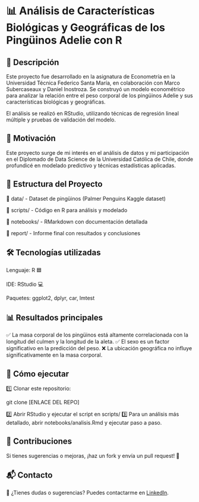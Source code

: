 # 📊 Análisis de Características Biológicas y Geográficas de los Pingüinos Adelie con R



## 📌 Descripción

Este proyecto fue desarrollado en la asignatura de Econometría en la Universidad Técnica Federico Santa María, en colaboración con Marco Subercaseaux y Daniel Inostroza. Se construyó un modelo econométrico para analizar la relación entre el peso corporal de los pingüinos Adelie y sus características biológicas y geográficas.

El análisis se realizó en RStudio, utilizando técnicas de regresión lineal múltiple y pruebas de validación del modelo.

## 🎯 Motivación

Este proyecto surge de mi interés en el análisis de datos y mi participación en el Diplomado de Data Science de la Universidad Católica de Chile, donde profundicé en modelado predictivo y técnicas estadísticas aplicadas.

## 📂 Estructura del Proyecto

📁 data/ - Dataset de pingüinos (Palmer Penguins Kaggle dataset)

📁 scripts/ - Código en R para análisis y modelado

📁 notebooks/ - RMarkdown con documentación detallada

📁 report/ - Informe final con resultados y conclusiones

## 🛠️ Tecnologías utilizadas

Lenguaje: R 🟦

IDE: RStudio 💻

Paquetes: ggplot2, dplyr, car, lmtest

## 📊 Resultados principales

✅ La masa corporal de los pingüinos está altamente correlacionada con la longitud del culmen y la longitud de la aleta.
✅ El sexo es un factor significativo en la predicción del peso.
❌ La ubicación geográfica no influye significativamente en la masa corporal.

## 🚀 Cómo ejecutar

1️⃣ Clonar este repositorio:

git clone [ENLACE DEL REPO]

2️⃣ Abrir RStudio y ejecutar el script en scripts/
3️⃣ Para un análisis más detallado, abrir notebooks/analisis.Rmd y ejecutar paso a paso.

## 🤝 Contribuciones

Si tienes sugerencias o mejoras, ¡haz un fork y envía un pull request! 🎉

## 📬 Contacto

📩 ¿Tienes dudas o sugerencias? Puedes contactarme en [LinkedIn](https://www.linkedin.com/in/sebastianzunigaalfaro/).

